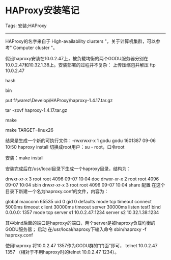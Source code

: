 # HAProxy安装笔记
Tags: 安装;HAProxy

------

HAProxy的名字来自于 High-availability clusters "，关于计算机集群，可以参考" Computer cluster "。

假设haproxy安装在10.0.2.47上，被负载均衡的两个GODU服务器分别在10.0.2.47和10.32.1.38上。安装部署的过程并不复杂：
 上传压缩包并解压 
ftp 10.0.2.47

hash

bin

put f:\warez\Develop\HAProxy\haproxy-1.4.17.tar.gz

tar -zxvf haproxy-1.4.17.tar.gz

 make 

make TARGET=linux26

结果是生成一个新的可执行文件：-rwxrwxr-x 1 godu godu 1601387 09-06 10:50 haproxy
 install 
切换成root用户：su - root，口令root

安装：make install

安装完成后在/usr/local目录下生成一个haproxy目录，结构为：

drwxr-xr-x 3 root root 4096 09-07 10:04 doc 
drwxr-xr-x 2 root root 4096 09-07 10:04 sbin 
drwxr-xr-x 3 root root 4096 09-07 10:04 share
 配置 
在这个目录下新建一个名为haproxy.conf的文件，内容为：

 global 
  maxconn 65535 
  uid 0 
  gid 0 
defaults 
  mode tcp 
  timeout connect 5000ms 
  timeout client 30000ms 
  timeout server 30000ms 
listen test1 
  bind 0.0.0.0: 1357 
  mode tcp 
  server s1 10.0.2.47:1234 
  server s2 10.32.1.38:1234 

其中bind后面的端口是haproxy的端口，两个server是被haproxy负载均衡的GODU服务器；
 启动 
在/usr/local/haproxy下输入命令 sbin/haproxy -f haproxy.conf 
 
 使用haproxy 
将10.0.2.47 1357作为GODU群的“门面”即可， telnet 10.0.2.47 1357 （相对于不用haproxy时的telnet 10.0.2.47 1234）。